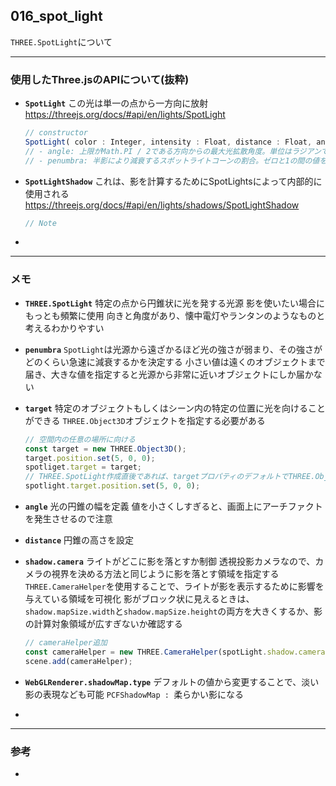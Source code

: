 ## 016_spot_light

``THREE.SpotLight``について

---
### 使用したThree.jsのAPIについて(抜粋)

- **``SpotLight``**
  この光は単一の点から一方向に放射
  https://threejs.org/docs/#api/en/lights/SpotLight

  ```javascript
  // constructor
  SpotLight( color : Integer, intensity : Float, distance : Float, angle : Radians, penumbra : Float, decay : Float )
  // - angle: 上限がMath.PI / 2である方向からの最大光拡散角度。単位はラジアンでデフォルトはMath.PI/3
  // - penumbra: 半影により減衰するスポットライトコーンの割合。ゼロと1の間の値を取る。デフォルトはゼロ
  ```



- **``SpotLightShadow``**
  これは、影を計算するためにSpotLightsによって内部的に使用される
  https://threejs.org/docs/#api/en/lights/shadows/SpotLightShadow

  ```javascript
  // Note
  ```



- 

---
### メモ

- **``THREE.SpotLight``**
  特定の点から円錐状に光を発する光源
  影を使いたい場合にもっとも頻繁に使用
  向きと角度があり、懐中電灯やランタンのようなものと考えるわかりやすい

- **``penumbra``**
  ``SpotLight``は光源から遠ざかるほど光の強さが弱まり、その強さがどのくらい急速に減衰するかを決定する
  小さい値は遠くのオブジェクトまで届き、大きな値を指定すると光源から非常に近いオブジェクトにしか届かない

- **``target``**
  特定のオブジェクトもしくはシーン内の特定の位置に光を向けることができる
  ``THREE.Object3D``オブジェクトを指定する必要がある

  ```javascript
  // 空間内の任意の場所に向ける
  const target = new THREE.Object3D();
  target.position.set(5, 0, 0);
  spotliget.target = target;
  // THREE.SpotLight作成直後であれば、targetプロパティのデフォルトでTHREE.Object3Dが設定されているので直接positionを設定してもいい
  spotlight.target.position.set(5, 0, 0);
  ```

- **``angle``**
  光の円錐の幅を定義
  値を小さくしすぎると、画面上にアーチファクトを発生させるので注意

- **``distance``**
  円錐の高さを設定

- **``shadow.camera``**
  ライトがどこに影を落とすか制御
  透視投影カメラなので、カメラの視界を決める方法と同じように影を落とす領域を指定する
  ``THREE.CameraHelper``を使用することで、ライトが影を表示するために影響を与えている領域を可視化
  影がブロック状に見えるときは、``shadow.mapSize.width``と``shadow.mapSize.height``の両方を大きくするか、影の計算対象領域が広すぎないか確認する

  ```javascript
  // cameraHelper追加
  const cameraHelper = new THREE.CameraHelper(spotLight.shadow.camera);
  scene.add(cameraHelper);
  ```

- **``WebGLRenderer.shadowMap.type``**
  デフォルトの値から変更することで、淡い影の表現なども可能
  ``PCFShadowMap : ``柔らかい影になる

- 

------

### 参考

- 

